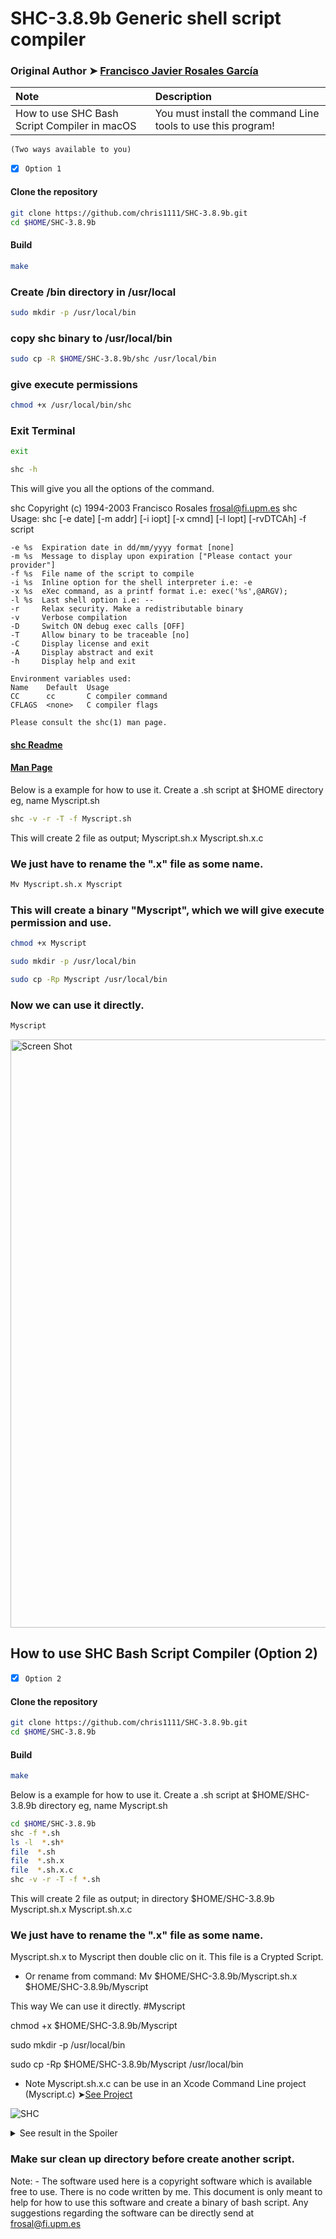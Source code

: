 # SHC-3.8.9b Generic shell script compiler
### Original Author ➤ [Francisco Javier Rosales García](https://www.datsi.fi.upm.es/~frosal/)

Note|Description
:----|:----
How to use SHC Bash Script Compiler in macOS|You must install the command Line tools to use this program!

`(Two ways available to you)`



- [x] `Option 1`

#### Clone the repository
```bash
git clone https://github.com/chris1111/SHC-3.8.9b.git
cd $HOME/SHC-3.8.9b
```

#### Build
```bash
make
```


### Create /bin directory in /usr/local
```bash
sudo mkdir -p /usr/local/bin
```
### copy shc binary to /usr/local/bin 
```bash
sudo cp -R $HOME/SHC-3.8.9b/shc /usr/local/bin
```
### give execute permissions 
```bash
chmod +x /usr/local/bin/shc
```
### Exit Terminal
```bash
exit
```

```bash
shc -h
```
This will give you all the options of the command.

shc Copyright (c) 1994-2003 Francisco Rosales <frosal@fi.upm.es>
shc Usage: shc [-e date] [-m addr] [-i iopt] [-x cmnd] [-l lopt] [-rvDTCAh] -f script

    -e %s  Expiration date in dd/mm/yyyy format [none]
    -m %s  Message to display upon expiration ["Please contact your provider"]
    -f %s  File name of the script to compile
    -i %s  Inline option for the shell interpreter i.e: -e
    -x %s  eXec command, as a printf format i.e: exec('%s',@ARGV);
    -l %s  Last shell option i.e: --
    -r     Relax security. Make a redistributable binary
    -v     Verbose compilation
    -D     Switch ON debug exec calls [OFF]
    -T     Allow binary to be traceable [no]
    -C     Display license and exit
    -A     Display abstract and exit
    -h     Display help and exit

    Environment variables used:
    Name    Default  Usage
    CC      cc       C compiler command
    CFLAGS  <none>   C compiler flags

    Please consult the shc(1) man page.
#### [shc Readme](https://github.com/chris1111/SHC-3.8.9b/blob/main/shc.README)
#### [Man Page](https://www.datsi.fi.upm.es/~frosal/sources/shc.html)

Below is a example for how to use it.
Create a .sh script at $HOME directory eg, name Myscript.sh

```bash
shc -v -r -T -f Myscript.sh
```


This will create 2 file as output;
Myscript.sh.x
Myscript.sh.x.c

### We just have to rename the ".x"  file as some name.
```bash
Mv Myscript.sh.x Myscript
```
### This will create a binary "Myscript", which we will give execute permission and use.

```bash
chmod +x Myscript
```

```bash
sudo mkdir -p /usr/local/bin
```

```bash
sudo cp -Rp Myscript /usr/local/bin
```


### Now we can use it directly.
```bash
Myscript
```
<img width="941" alt="Screen Shot" src="https://user-images.githubusercontent.com/6248794/143290784-d0406887-6f87-4fb9-9b82-01a2b371bf46.png">

## How to use SHC Bash Script Compiler (Option 2)
- [x] `Option 2`

#### Clone the repository
```bash
git clone https://github.com/chris1111/SHC-3.8.9b.git
cd $HOME/SHC-3.8.9b
```

#### Build
```bash
make
```

Below is a example for how to use it.
Create a .sh script at $HOME/SHC-3.8.9b directory eg, name Myscript.sh

```bash
cd $HOME/SHC-3.8.9b
shc -f *.sh
ls -l  *.sh*
file  *.sh
file  *.sh.x
file  *.sh.x.c
shc -v -r -T -f *.sh
```

This will create 2 file as output; in directory $HOME/SHC-3.8.9b
Myscript.sh.x
Myscript.sh.x.c

### We just have to rename the ".x"  file as some name.
Myscript.sh.x to Myscript then double clic on it. This file is a Crypted Script.
- Or rename from command: Mv $HOME/SHC-3.8.9b/Myscript.sh.x $HOME/SHC-3.8.9b/Myscript


This way We can use it directly.
#Myscript


chmod +x $HOME/SHC-3.8.9b/Myscript

sudo mkdir -p /usr/local/bin

sudo cp -Rp $HOME/SHC-3.8.9b/Myscript /usr/local/bin

- Note Myscript.sh.x.c can be use in an Xcode Command Line project (Myscript.c) ➤[See Project](https://github.com/chris1111/CloverBootloader-Git/commit/d29fbbec095a0a7f9db0789fb6de42586cd28537)

![SHC](https://user-images.githubusercontent.com/6248794/143289157-2da4f023-aa34-45d2-925c-c9c457521852.png)


<details>
    <summary>See result in the Spoiler</summary>


```
Last login: Wed Nov 24 12:08:07 on ttys000
chris@iMac-de-chris ~ % git clone https://github.com/chris1111/SHC-3.8.9b.git
Cloning into 'SHC-3.8.9b'...
remote: Enumerating objects: 39, done.
remote: Counting objects: 100% (39/39), done.
remote: Compressing objects: 100% (30/30), done.
remote: Total 39 (delta 14), reused 32 (delta 7), pack-reused 0
Receiving objects: 100% (39/39), 25.82 KiB | 2.58 MiB/s, done.
Resolving deltas: 100% (14/14), done.
chris@iMac-de-chris ~ % cd $HOME/SHC-3.8.9b
chris@iMac-de-chris SHC-3.8.9b % make
cc -Wall  shc.c -o shc
***	?Do you want to probe shc with a test script?
***	Please try...	make test
chris@iMac-de-chris SHC-3.8.9b % shc -f *.sh
Myscript.sh.x.c:337:19: warning: 'ePtAttachDeprecated' is deprecated: PT_ATTACH is deprecated. See PT_ATTACHEXC [-Wdeprecated-declarations]
                        mine = !ptrace(PTRACE_ATTACH, pid, 0, 0);
                                       ^
Myscript.sh.x.c:318:24: note: expanded from macro 'PTRACE_ATTACH'
#define PTRACE_ATTACH    PT_ATTACH
                                ^
/Applications/Xcode.app/Contents/Developer/Platforms/MacOSX.platform/Developer/SDKs/MacOSX.sdk/usr/include/sys/ptrace.h:86:25: note: expanded from macro 'PT_ATTACH'
#define PT_ATTACH       ePtAttachDeprecated     /* trace some running process */
                        ^
/Applications/Xcode.app/Contents/Developer/Platforms/MacOSX.platform/Developer/SDKs/MacOSX.sdk/usr/include/sys/ptrace.h:72:22: note: 'ePtAttachDeprecated' has been explicitly marked deprecated here
        ePtAttachDeprecated __deprecated_enum_msg("PT_ATTACH is deprecated. See PT_ATTACHEXC") = 10
                            ^
/Applications/Xcode.app/Contents/Developer/Platforms/MacOSX.platform/Developer/SDKs/MacOSX.sdk/usr/include/sys/cdefs.h:214:38: note: expanded from macro '__deprecated_enum_msg'
        #define __deprecated_enum_msg(_msg) __deprecated_msg(_msg)
                                            ^
/Applications/Xcode.app/Contents/Developer/Platforms/MacOSX.platform/Developer/SDKs/MacOSX.sdk/usr/include/sys/cdefs.h:208:48: note: expanded from macro '__deprecated_msg'
        #define __deprecated_msg(_msg) __attribute__((__deprecated__(_msg)))
                                                      ^
1 warning generated.
chris@iMac-de-chris SHC-3.8.9b % ls -l  *.sh*
-rwxr-xr-x@ 1 chris  staff    902 23 Nov 13:40 Myscript.sh
-rwx--x--x  1 chris  staff  51072 24 Nov 12:13 Myscript.sh.x
-rw-r--r--  1 chris  staff  14300 24 Nov 12:13 Myscript.sh.x.c
-rwxr-xr-x  1 chris  staff    155 24 Nov 12:12 pru.sh
chris@iMac-de-chris SHC-3.8.9b % file  *.sh
Myscript.sh: POSIX shell script text executable, ASCII text
pru.sh:      POSIX shell script text executable, ASCII text
chris@iMac-de-chris SHC-3.8.9b % file  *.sh.x
Myscript.sh.x: Mach-O 64-bit executable x86_64
chris@iMac-de-chris SHC-3.8.9b % file  *.sh.x.c
Myscript.sh.x.c: ASCII text
chris@iMac-de-chris SHC-3.8.9b % shc -v -r -T -f *.sh
shc shll=sh
shc [-i]=-c
shc [-x]=exec '%s' "$@"
shc [-l]=
shc opts=
shc: cc  Myscript.sh.x.c -o Myscript.sh.x
shc: strip Myscript.sh.x
shc: chmod go-r Myscript.sh.x
chris@iMac-de-chris SHC-3.8.9b % 

    




```
    
</details>

### Make sur clean up directory before create another script.


Note: - The software used here is a copyright software which is available free to use. There is no code written by me. This document is only meant to help for how to use this software and create a binary of bash script. Any suggestions regarding the software can be directly send at frosal@fi.upm.es 


 
